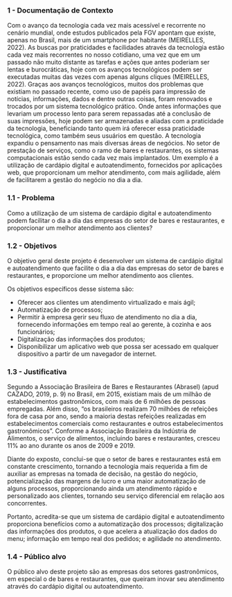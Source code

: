 ### 1 - Documentação de Contexto

Com o avanço da tecnologia cada vez mais acessível  e recorrente no cenário mundial, onde estudos publicados pela FGV apontam que existe, apenas no Brasil, mais de um smartphone por habitante (MEIRELLES, 2022). As buscas por praticidades e facilidades através da tecnologia estão cada vez mais recorrentes no nosso cotidiano, uma vez que em um passado não muito distante as tarefas e ações  que antes poderiam ser lentas e burocráticas, hoje com os avanços tecnológicos podem ser executadas muitas das vezes com apenas alguns cliques (MEIRELLES, 2022).
Graças aos  avanços tecnológicos, muitos dos problemas que existiam no passado recente, como uso de papéis para impressão de notícias, informações, dados e dentre outras coisas, foram renovados e trocados por um sistema tecnológico prático. Onde antes informações que levariam um processo lento para serem repassadas até a conclusão de suas impressões, hoje podem ser armazenadas e aliadas com a  praticidade da tecnologia, beneficiando tanto quem irá oferecer essa praticidade tecnológica, como também seus usuários em questão.
A tecnologia expandiu o pensamento nas mais diversas áreas de negócios. No setor de prestação de serviços, como o  ramo de bares e restaurantes, os sistemas computacionais estão sendo cada vez mais implantados. Um exemplo é a utilização de cardápio digital e autoatendimento, fornecidos por aplicações web, que proporcionam um melhor atendimento, com mais  agilidade, além de facilitarem a gestão do negócio no dia a dia. 

### 1.1 - Problema  

Como a utilização de um sistema de cardápio digital e autoatendimento podem facilitar o dia a dia das empresas do setor de bares e restaurantes, e proporcionar um melhor atendimento aos clientes?

### 1.2 - Objetivos ###
	
O objetivo geral deste projeto é desenvolver um sistema de cardápio digital e autoatendimento que facilite o dia a dia das empresas do setor de bares e restaurantes, e proporcione um melhor atendimento aos clientes.

Os objetivos específicos desse sistema são: 
- Oferecer aos clientes um atendimento virtualizado e mais ágil;
- Automatização de processos; 
- Permitir à empresa gerir seu fluxo de atendimento no dia a dia, fornecendo informações em tempo real ao gerente, à cozinha e aos funcionários; 
- Digitalização das informações dos produtos;
- Disponibilizar um aplicativo web que possa ser acessado em qualquer dispositivo a partir de um navegador de internet. 

### 1.3 - Justificativa ###
Segundo a Associação Brasileira de Bares e Restaurantes (Abrasel) (apud CAZADO, 2019, p. 9) no Brasil, em 2015, existiam mais de um milhão de estabelecimentos gastronômicos, com mais de 6 milhões de pessoas empregadas. Além disso, “os brasileiros realizam 70 milhões de refeições fora de casa por ano, sendo a maioria destas refeições realizadas em estabelecimentos comerciais como restaurantes e outros estabelecimentos gastronômicos”. Conforme a Associação Brasileira da Indústria de Alimentos, o serviço de alimentos, incluindo bares e restaurantes,  cresceu 11% ao ano durante os anos de 2009 e 2019. 

Diante do exposto, conclui-se que o setor de bares e restaurantes está em constante crescimento, tornando a tecnologia mais requerida a fim de auxiliar as empresas na tomada de decisão, na gestão do negócio, potencialização das margens de lucro e uma maior automatização de alguns processos, proporcionando ainda um atendimento rápido e personalizado aos clientes, tornando seu serviço diferencial em relação aos concorrentes.

Portanto, acredita-se que  um sistema de cardápio digital e autoatendimento proporciona benefícios como a automatização dos processos; digitalização das informações dos produtos, o que acelera a atualização dos dados do menu; informação em tempo real dos pedidos; e agilidade no atendimento.

### 1.4 - Público alvo   

O público alvo deste projeto são as empresas dos setores gastronômicos, em especial o de bares e restaurantes, que queiram inovar seu atendimento através do cardápio digital ou autoatendimento. 

